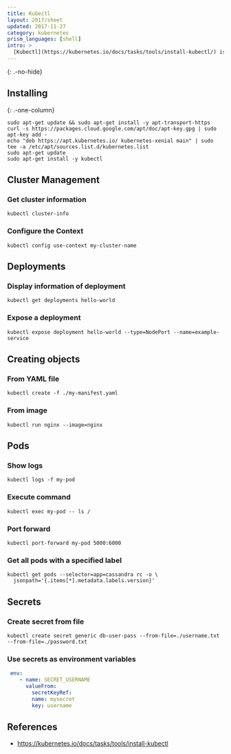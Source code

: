 ```yaml
---
title: Kubectl
layout: 2017/sheet
updated: 2017-11-27
category: kubernetes
prism_languages: [shell]
intro: > 
  [Kubectl](https://kubernetes.io/docs/tasks/tools/install-kubectl/) is the Kubernetes command line tool
---
```


{: .-no-hide}

## Installing

{: .-one-column}

```shell
sudo apt-get update && sudo apt-get install -y apt-transport-https
curl -s https://packages.cloud.google.com/apt/doc/apt-key.gpg | sudo apt-key add -
echo "deb https://apt.kubernetes.io/ kubernetes-xenial main" | sudo tee -a /etc/apt/sources.list.d/kubernetes.list
sudo apt-get update
sudo apt-get install -y kubectl
```

## Cluster Management

### Get cluster information

```shell
kubectl cluster-info
```

### Configure the Context

```shell
kubectl config use-context my-cluster-name
```


## Deployments

### Display information of deployment

```shell
kubectl get deployments hello-world
```

### Expose a deployment

```shell
kubectl expose deployment hello-world --type=NodePort --name=example-service
```

## Creating objects

### From YAML file

```shell
kubectl create -f ./my-manifest.yaml
```

### From image

```shell
kubectl run nginx --image=nginx 
```

## Pods

### Show logs

```shell
kubectl logs -f my-pod  
```

### Execute command

```shell
kubectl exec my-pod -- ls /
```

### Port forward

```shell
kubectl port-forward my-pod 5000:6000  
```

### Get all pods with a specified label

```shell
kubectl get pods --selector=app=cassandra rc -o \
  jsonpath='{.items[*].metadata.labels.version}'
```

## Secrets

### Create secret from file

```shell
kubectl create secret generic db-user-pass --from-file=./username.txt --from-file=./password.txt
```

### Use secrets as environment variables

```yaml
 env:
    - name: SECRET_USERNAME
      valueFrom:
        secretKeyRef:
        name: mysecret
        key: username
```

References
----------

- <https://kubernetes.io/docs/tasks/tools/install-kubectl>
